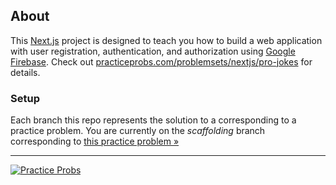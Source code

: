 ## About
This [Next.js](https://nextjs.org/) project is designed to teach you how to build a web application with user registration, authentication, and authorization using [Google Firebase](https://firebase.google.com/). Check out [practiceprobs.com/problemsets/nextjs/pro-jokes](https://www.practiceprobs.com/problemsets/nextjs/pro-jokes) for details.

### Setup
Each branch this repo represents the solution to a corresponding to a practice problem. You are currently on the _scaffolding_ branch corresponding to [this practice problem »](https://www.practiceprobs.com/problemsets/nextjs/pro-jokes/scaffolding)

---

[![Practice Probs](https://d33wubrfki0l68.cloudfront.net/b6800cc830e3fd5a3a4c3d9cfb1137e6a4c15c77/ec467/assets/images/transparent-1.png)](https://www.practiceprobs.com/)